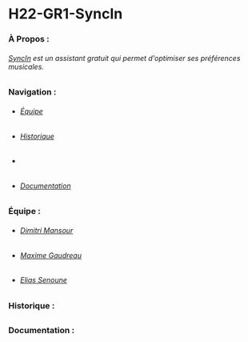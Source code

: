 # H22-GR1-SyncIn
### À Propos :
###### [SyncIn](https://github.com/LesGrailleurs/H22-GR1-SyncIn) est un assistant gratuit qui permet d'optimiser ses préférences musicales.

##

### Navigation :
- ###### [Équipe](https://github.com/LesGrailleurs/H22-GR1-SyncIn#%C3%A9quipe-)
- ###### [Historique](https://github.com/LesGrailleurs/H22-GR1-SyncIn#%C3%A9quipe-)
- ###### [](https://github.com/LesGrailleurs/H22-GR1-SyncIn#%C3%A9quipe-)
- ###### [Documentation](https://github.com/LesGrailleurs/H22-GR1-SyncIn/blob/main/README.md#documentation-)

##

### Équipe :
- ###### [Dimitri Mansour](https://github.com/LesGrailleurs)
- ###### [Maxime Gaudreau](https://github.com/LeFamil99)
- ###### [Elias Senoune]()

##

### Historique :

##

### Documentation :
